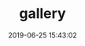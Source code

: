 ---
title: gallery
date: 2019-06-25 15:43:02
albums: [
  ["gallery/index/logo.jpg", "my design logo"],
  ["gallery/index/me.jpg", "my photo"],
  ["gallery/index/quanquan.jpg", "my cat"],
  ["gallery/index/view.jpg", "view"]
]
---